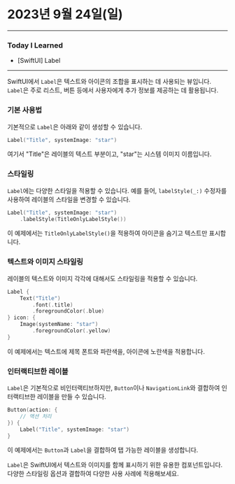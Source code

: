 # 2023년 9월 24일(일)

---

### Today I Learned 

- [SwiftUI] Label

---

SwiftUI에서 `Label`은 텍스트와 아이콘의 조합을 표시하는 데 사용되는 뷰입니다. `Label`은 주로 리스트, 버튼 등에서 사용자에게 추가 정보를 제공하는 데 활용됩니다.

### 기본 사용법

기본적으로 `Label`은 아래와 같이 생성할 수 있습니다.

```swift
Label("Title", systemImage: "star")
```

여기서 "Title"은 레이블의 텍스트 부분이고, "star"는 시스템 이미지 이름입니다.

### 스타일링

`Label`에는 다양한 스타일을 적용할 수 있습니다. 예를 들어, `labelStyle(_:)` 수정자를 사용하여 레이블의 스타일을 변경할 수 있습니다.

```swift
Label("Title", systemImage: "star")
    .labelStyle(TitleOnlyLabelStyle())
```

이 예제에서는 `TitleOnlyLabelStyle()`을 적용하여 아이콘을 숨기고 텍스트만 표시합니다.

### 텍스트와 이미지 스타일링

레이블의 텍스트와 이미지 각각에 대해서도 스타일링을 적용할 수 있습니다.

```swift
Label {
    Text("Title")
        .font(.title)
        .foregroundColor(.blue)
} icon: {
    Image(systemName: "star")
        .foregroundColor(.yellow)
}
```

이 예제에서는 텍스트에 제목 폰트와 파란색을, 아이콘에 노란색을 적용합니다.

### 인터랙티브한 레이블

`Label`은 기본적으로 비인터랙티브하지만, `Button`이나 `NavigationLink`와 결합하여 인터랙티브한 레이블을 만들 수 있습니다.

```swift
Button(action: {
    // 액션 처리
}) {
    Label("Title", systemImage: "star")
}
```

이 예제에서는 `Button`과 `Label`을 결합하여 탭 가능한 레이블을 생성합니다.

`Label`은 SwiftUI에서 텍스트와 이미지를 함께 표시하기 위한 유용한 컴포넌트입니다. 다양한 스타일링 옵션과 결합하여 다양한 사용 사례에 적용해보세요.